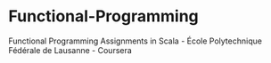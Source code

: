 # Functional-Programming
Functional Programming Assignments in Scala - École Polytechnique Fédérale de Lausanne - Coursera

